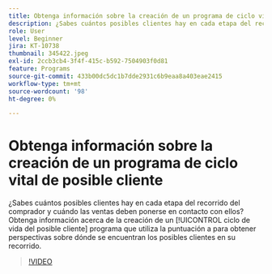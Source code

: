 ```yaml
---
title: Obtenga información sobre la creación de un programa de ciclo vital de posible cliente
description: ¿Sabes cuántos posibles clientes hay en cada etapa del recorrido del comprador y cuándo las ventas deben ponerse en contacto con ellos? Obtenga información acerca de la creación de un [!UICONTROL ciclo de vida del posible cliente] programa que utiliza la puntuación a para obtener perspectivas sobre dónde se encuentran los posibles clientes en su recorrido.
role: User
level: Beginner
jira: KT-10738
thumbnail: 345422.jpeg
exl-id: 2ccb3cb4-3f4f-415c-b592-7504903f0d81
feature: Programs
source-git-commit: 433b00dc5dc1b7dde2931c6b9eaa8a403eae2415
workflow-type: tm+mt
source-wordcount: '98'
ht-degree: 0%

---
```


# Obtenga información sobre la creación de un programa de ciclo vital de posible cliente

¿Sabes cuántos posibles clientes hay en cada etapa del recorrido del comprador y cuándo las ventas deben ponerse en contacto con ellos? Obtenga información acerca de la creación de un [!UICONTROL ciclo de vida del posible cliente] programa que utiliza la puntuación a para obtener perspectivas sobre dónde se encuentran los posibles clientes en su recorrido.

>[!VIDEO](https://video.tv.adobe.com/v/345422/?quality=12&learn=on)
